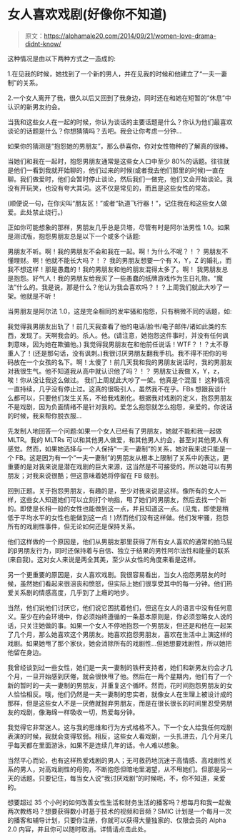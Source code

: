 # 女人喜欢戏剧(好像你不知道)

> 原文：<https://alphamale20.com/2014/09/21/women-love-drama-didnt-know/>

这种情况是由以下两种方式之一造成的:

1.在见我的时候，她找到了一个新的男人，并在见我的时候和他建立了“一夫一妻制”的关系。

2.一个女人离开了我，很久以后又回到了我身边，同时还在和她在短暂的“休息”中认识的新男友约会。

当我和这些女人在一起的时候，你认为谈话的主要话题是什么？你认为他们最喜欢谈论的话题是什么？你想猜猜吗？去吧。我会让你考虑一分钟...

如果你的猜测是“抱怨她的男朋友”，那么恭喜你，你对女性物种的了解真的很棒。

当她们和我在一起时，抱怨男朋友通常是这些女人口中至少 80%的话题。往往就是他们一看到我就开始聊的，他们过来的时候(或者我去他们那里的时候)一直在聊。我们做爱时，他们会暂时停止谈论，然后我们一做完，他们又会开始谈论。我没有开玩笑，也没有夸大其词。这不仅是常见的，而且是这些女性的常态。

(顺便说一句，在你尖叫“朋友区！”或者“轨道飞行器！”，记住我在和这些女人做爱。此处禁止绕行。)

正如你可能想象的那样，男朋友几乎总是贝塔，尽管有时是阿尔法男性 1.0。如果是测试版，抱怨男朋友总是以下一个或多个话题:

男朋友不听。啊！我的男朋友不会和我在一起。啊！为什么不呢？！？
男朋友不懂理财。啊！他就不能长大吗？！？
我的男朋友想要一个有 X，Y，Z 的婚礼，而我不想这样！那是愚蠢的！我的男朋友和他的朋友混得太多了。啊！
我男朋友总是抱怨。好气人！我的男朋友给我买了一些愚蠢的纸牌游戏作为生日礼物。“魔法”什么的。我是说，那是什么？他认为我会喜欢吗？！？上周我们就此大吵了一架。他就是不听！

当男朋友是阿尔法 1.0，这是完全相同的发牢骚和抱怨，只有稍微不同的话题，如:

我觉得我男朋友出轨了！前几天我查看了他的电话/脸书/电子邮件/诸如此类的东西，发现了。天啊我会的。杀人。他。(请注意，她抱怨这件事时，并没有任何讽刺意味，因为她在欺骗他。)
我觉得我男朋友在和他前任说话！WTF？！？太不尊重人了！(还是那句话，没有讽刺。)我很讨厌男朋友翻我手机。我不得不把你的号码放在一个女孩的名下。啊！太傻了！前几天我和我的男朋友说话时，我的男朋友对我很生气。他不知道我从高中就认识他了吗？！？
男朋友让我做 X，Y，z，唉！你从没让我这么做过。
我们上周就此大吵了一架。他真是个混蛋！ 这种情况一直持续，几乎没有停止过。这真的很吸引人，虽然我不在乎。FBs 想跟我谈什么都可以，只要他们发生关系，不给我戏剧化。根据我对戏剧的定义，抱怨男朋友不是戏剧，因为负面情绪不是针对我的。爱怎么抱怨就怎么抱怨，亲爱的。你说话的时候，我来帮你脱衣服...

先发制人地回答一个问题:如果一个女人已经有了男朋友，她就不能和我一起做 MLTR。我的 MLTRs 可以和其他男人做爱，和其他男人约会，甚至对其他男人有感觉。然而，如果她选择与一个人保持“一夫一妻制”的关系，她对我来说只能是一个 FB。这是因为有一个“一夫一妻制”的男朋友从根本上限制了关系中的表达，更重要的是对我来说是潜在戏剧的巨大来源，这当然是不可接受的。所以她可以有男朋友；对我来说很酷；但这意味着她将停留在 FB 级别。

回到正题。关于抱怨男朋友，有趣的是，至少对我来说是这样。像所有的女人一样，这些女人知道她们可以立刻打个响指，甩了她们的男朋友，然后去找一个新的。即使是长相一般的女性也能做到这一点，并且知道这一点。(见鬼，即使是稍低于平均水平的女性也能做到这一点！)然而他们没有这样做。他们发牢骚，抱怨所有的戏剧性事件，但无论如何还是保持关系。

他们这样做的一个原因是，他们从男朋友那里获得了所有女人喜欢的通常的拍马屁的β男朋友行为，同时还保持着与自信、独立于结果的男性阿尔法性和能量的联系(来自我)。这对女人来说是两全其美，至少从女性的角度来看是这样。

另一个更重要的原因是，女人喜欢戏剧。我很容易看出，当女人抱怨男朋友的时候，虽然她们看起来很沮丧和愤怒，但实际上她们很享受其中的每一分钟。他们热爱关系剧的情感高度，几乎到了上瘾的地步。

当然，他们说他们讨厌它，他们说它困扰着他们，但这在女人的语言中没有任何意义。至少在约会环境中，你必须始终遵循的一条基本原则是，你必须忽略女人说的话，只关注她做的事。如果一个女人不停地抱怨一个男朋友，但还是和他在一起呆了几个月，那么她喜欢这个男朋友。她喜欢抱怨男朋友，喜欢在生活中上演这样的戏剧。如果她甩了那个家伙，她会消除所有的戏剧性...但她想要戏剧性，所以她把他留在身边。

我曾经谈到过一些女性，她们是一夫一妻制的铁杆支持者，她们和新男友约会才几个月，一旦开始感到厌倦，就会很快甩了他。然后在一两个星期内，他们有了一个新的暂时的一夫一妻制的男朋友，并重复这个循环。然而，花时间抱怨男朋友的女人恰恰相反。哦，他们仍然是一夫一妻制的忠实者，就像女人在生理上被设计成的那样，但是这些女人不是一厌倦就抛弃男朋友，而是在很长很长的时间里忍受男朋友的戏剧，像海绵一样吸收一切，热爱每分钟。

我觉得它非常迷人。这与我的思维和行为方式格格不入。下一个女人给我任何戏剧表演的时候，我就会变得软弱。相反，这些女人看戏剧，一头扎进去，几个月来几乎每天都在里面游泳，如果不是连续几年的话。令人难以想象。

当然平心而论，也有这样热爱戏剧的男人；无可救药地沉迷于高情感、高戏剧性关系的男人，对高戏剧性的母狗，不断抱怨但暗地里渴望，从不甩她们。但那是另一天的话题。只要记住，每当女人说“我讨厌戏剧”的时候呃，不，你不知道，亲爱的。

想要超过 35 个小时的如何改善女性生活和财务生活的播客吗？想每月和我一起做两次教练吗？想要获得数小时基于技术的视频和音频？SMIC 计划是一个每月一次的播客和辅导计划，只要你注册，你就可以获得大量独家的、仅限会员的 Alpha 2.0 内容，并且你可以随时取消。详情请点击此处。